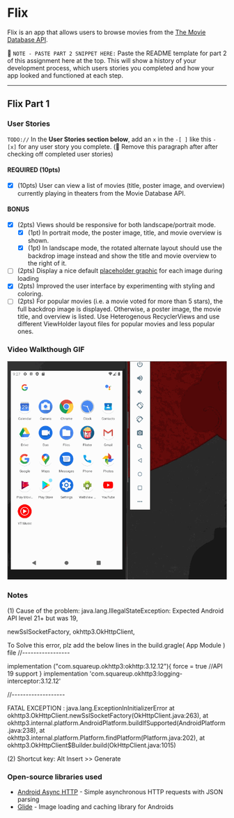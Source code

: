 # Flix
Flix is an app that allows users to browse movies from the [The Movie Database API](http://docs.themoviedb.apiary.io/#).

📝 `NOTE - PASTE PART 2 SNIPPET HERE:` Paste the README template for part 2 of this assignment here at the top. This will show a history of your development process, which users stories you completed and how your app looked and functioned at each step.

---

## Flix Part 1

### User Stories
`TODO://` In the **User Stories section below**, add an `x` in the `-[ ]` like this `- [x]` for any user story you complete. (🚫 Remove this paragraph after after checking off completed user stories)

#### REQUIRED (10pts)
- [x] (10pts) User can view a list of movies (title, poster image, and overview) currently playing in theaters from the Movie Database API.

#### BONUS
- [x] (2pts) Views should be responsive for both landscape/portrait mode.
   - [x] (1pt) In portrait mode, the poster image, title, and movie overview is shown.
   - [x] (1pt) In landscape mode, the rotated alternate layout should use the backdrop image instead and show the title and movie overview to the right of it.

- [ ] (2pts) Display a nice default [placeholder graphic](https://guides.codepath.org/android/Displaying-Images-with-the-Glide-Library#advanced-usage) for each image during loading
- [x] (2pts) Improved the user interface by experimenting with styling and coloring.
- [ ] (2pts) For popular movies (i.e. a movie voted for more than 5 stars), the full backdrop image is displayed. Otherwise, a poster image, the movie title, and overview is listed. Use Heterogenous RecyclerViews and use different ViewHolder layout files for popular movies and less popular ones.

### Video Walkthough GIF

<img src="walkthrough.gif" width=550 title="Video Walkthrough" alt="Video Walkthrough" /><br>

### Notes
(1)
Cause of the problem: 
 java.lang.IllegalStateException:  Expected Android API level 21+ but was 19,

 newSslSocketFactory, 
 okhttp3.OkHttpClient,

To Solve this error, plz add the below lines in the build.gragle( App Module ) file
//-----------------

  implementation ("com.squareup.okhttp3:okhttp:3.12.12"){
      force = true //API 19 support
  }
  implementation 'com.squareup.okhttp3:logging-interceptor:3.12.12'

//-------------------
 
FATAL EXCEPTION : 
 java.lang.ExceptionInInitializerError 
 at okhttp3.OkHttpClient.newSslSocketFactory(OkHttpClient.java:263),
 at okhttp3.internal.platform.AndroidPlatform.buildIfSupported(AndroidPlatform.java:238),
 at okhttp3.internal.platform.Platform.findPlatform(Platform.java:202),
 at okhttp3.OkHttpClient$Builder.build(OkHttpClient.java:1015)

(2)
Shortcut key: Alt Insert >> Generate

### Open-source libraries used

- [Android Async HTTP](https://github.com/codepath/CPAsyncHttpClient) - Simple asynchronous HTTP requests with JSON parsing
- [Glide](https://github.com/bumptech/glide) - Image loading and caching library for Androids

